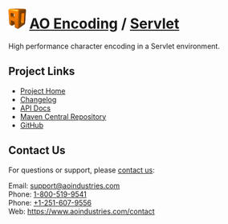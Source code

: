 # [<img src="ao-logo.png" alt="AO Logo" width="35" height="40">](https://www.aoindustries.com/) [AO Encoding](https://www.aoindustries.com/ao-encoding/) / [Servlet](https://www.aoindustries.com/ao-encoding/servlet/)
High performance character encoding in a Servlet environment.

## Project Links
* [Project Home](https://www.aoindustries.com/ao-encoding/servlet/)
* [Changelog](https://www.aoindustries.com/ao-encoding/servlet/changelog)
* [API Docs](https://www.aoindustries.com/ao-encoding/servlet/apidocs/)
* [Maven Central Repository](https://search.maven.org/#search%7Cgav%7C1%7Cg:%22com.aoindustries%22%20AND%20a:%22ao-encoding-servlet%22)
* [GitHub](https://github.com/aoindustries/ao-encoding-servlet)

## Contact Us
For questions or support, please [contact us](https://www.aoindustries.com/contact):

Email: [support@aoindustries.com](mailto:support@aoindustries.com)  
Phone: [1-800-519-9541](tel:1-800-519-9541)  
Phone: [+1-251-607-9556](tel:+1-251-607-9556)  
Web: https://www.aoindustries.com/contact
